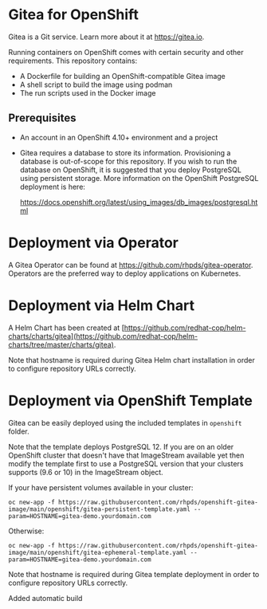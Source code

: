 # Gitea for OpenShift
Gitea is a Git service. Learn more about it at https://gitea.io.

Running containers on OpenShift comes with certain security and other requirements. This repository contains:

* A Dockerfile for building an OpenShift-compatible Gitea image
* A shell script to build the image using podman
* The run scripts used in the Docker image

## Prerequisites
* An account in an OpenShift 4.10+ environment and a project

* Gitea requires a database to store its information. Provisioning a database is out-of-scope for this repository. If you wish to run the database on OpenShift, it is suggested that you deploy PostgreSQL using persistent storage. More information on the OpenShift PostgreSQL deployment is here:

  https://docs.openshift.org/latest/using_images/db_images/postgresql.html

# Deployment via Operator
A Gitea Operator can be found at https://github.com/rhpds/gitea-operator. Operators are the preferred way to deploy applications on Kubernetes.

# Deployment via Helm Chart
A Helm Chart has been created at [https://github.com/redhat-cop/helm-charts/charts/gitea](https://github.com/redhat-cop/helm-charts/tree/master/charts/gitea).

Note that hostname is required during Gitea Helm chart installation in order to configure repository URLs correctly.

# Deployment via OpenShift Template
Gitea can be easily deployed using the included templates in `openshift` folder. 

Note that the template deploys PostgreSQL 12. If you are on an older OpenShift cluster that doesn't have that ImageStream available yet then modify the template first to use a PostgreSQL version that your clusters supports (9.6 or 10) in the ImageStream object.

If your have persistent volumes available in your cluster:

```
oc new-app -f https://raw.githubusercontent.com/rhpds/openshift-gitea-image/main/openshift/gitea-persistent-template.yaml --param=HOSTNAME=gitea-demo.yourdomain.com
```
Otherwise:
```
oc new-app -f https://raw.githubusercontent.com/rhpds/openshift-gitea-image/main/openshift/gitea-ephemeral-template.yaml --param=HOSTNAME=gitea-demo.yourdomain.com
```

Note that hostname is required during Gitea template deployment in order to configure repository URLs correctly.

Added automatic build
